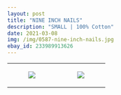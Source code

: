 ```yaml
---
layout: post
title: "NINE INCH NAILS"
description: "SMALL | 100% Cotton"
date: 2021-03-08
img: /img/0587-nine-inch-nails.jpg
ebay_id: 233989913626
---
```




<table style="width:100%;"><tr><td style="vertical-align:top;">
      <figure class="tmblr-full" data-orig-height="2048" data-orig-width="1365" data-orig-src="https://concertshirts.netlify.app/shirts/0587/0587-01.jpg"><img src="https://64.media.tumblr.com/707496224a6912d966928aa0bd32c03a/d8677a198392a488-bc/s540x810/38979b31d6f071b642fcf418372515d871b1c77d.jpg" data-orig-height="2048" data-orig-width="1365" data-orig-src="https://concertshirts.netlify.app/shirts/0587/0587-01.jpg"/></figure></td>
    <td style="vertical-align:top;">
      <figure class="tmblr-full" data-orig-height="2048" data-orig-width="1365" data-orig-src="https://concertshirts.netlify.app/shirts/0587/0587-02.jpg"><img src="https://64.media.tumblr.com/66258398bd92273d6762d11baef8c4b3/d8677a198392a488-40/s540x810/520a898de491c32f9252a5080d90b5bd6e85a152.jpg" data-orig-height="2048" data-orig-width="1365" data-orig-src="https://concertshirts.netlify.app/shirts/0587/0587-02.jpg"/></figure></td>
  </tr></table>
